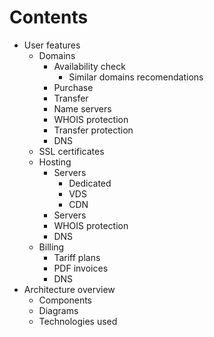 # Contents

- User features
    - Domains
        - Availability check
            - Similar domains recomendations
        - Purchase
        - Transfer
        - Name servers
        - WHOIS protection
        - Transfer protection
        - DNS
    - SSL certificates
    - Hosting
        - Servers
            - Dedicated
            - VDS
            - CDN
        - Servers
        - WHOIS protection
        - DNS
    - Billing
        - Tariff plans
        - PDF invoices
        - DNS
- Architecture overview
    - Components
    - Diagrams
    - Technologies used
